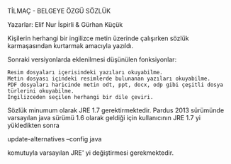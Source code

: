 TİLMAÇ - BELGEYE ÖZGÜ SÖZLÜK

Yazarlar: Elif Nur İspirli & Gürhan Küçük

Kişilerin herhangi bir ingilizce metin üzerinde çalışırken sözlük karmaşasından kurtarmak amacıyla yazıldı.

Sonraki versiyonlarda eklenilmesi düşünülen fonksiyonlar:

    Resim dosyaları içerisindeki yazıları okuyabilme.
    Metin dosyası içindeki resimlerde bulunanan yazıları okuyabilme.
    PDF dosyaları haricinde metin odt, ppt, docx, odp gibi çeşitli dosya türlerini okuyabilme.
    İngilizceden seçilen herhangi bir dile çeviri.

Sözlük minumum olarak JRE 1.7 gerektirmektedir. Pardus 2013 sürümünde varsayılan java sürümü 1.6 olarak geldiği için kullanıcının JRE 1.7 yi yükledikten sonra

update-alternatives –config java

komutuyla varsayılan JRE' yi değiştirmesi gerekmektedir.
